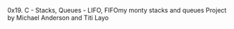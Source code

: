 0x19. C - Stacks, Queues - LIFO, FIFOmy monty stacks and queues
Project by Michael Anderson and Titi Layo
